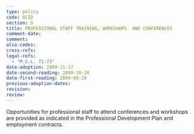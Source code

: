 ```yaml
---
type: policy
code: GCID
section: G
title: PROFESSIONAL STAFF TRAINING, WORKSHOPS  AND CONFERENCES
comment-date:
comment:
also-codes:
cross-refs:
legal-refs:
  - "M.G.L. 71:73"
date-adoption: 2009-11-17
date-second-reading: 2009-10-20
date-first-reading: 2009-09-20
previous-adoption-dates: 
revision: 
review: 
---
```


Opportunities for professional staff to attend conferences and workshops are provided as indicated in the Professional Development Plan and employment contracts.


